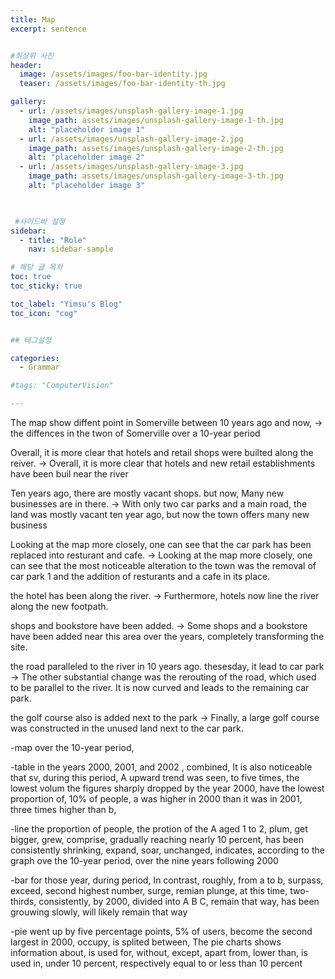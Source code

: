 ```yaml
---
title: Map
excerpt: sentence


#최상위 사진
header:
  image: /assets/images/foo-bar-identity.jpg
  teaser: /assets/images/foo-bar-identity-th.jpg

gallery:
  - url: /assets/images/unsplash-gallery-image-1.jpg
    image_path: assets/images/unsplash-gallery-image-1-th.jpg
    alt: "placeholder image 1"
  - url: /assets/images/unsplash-gallery-image-2.jpg
    image_path: assets/images/unsplash-gallery-image-2-th.jpg
    alt: "placeholder image 2"
  - url: /assets/images/unsplash-gallery-image-3.jpg
    image_path: assets/images/unsplash-gallery-image-3-th.jpg
    alt: "placeholder image 3"
    


 #사이드바 설정 
sidebar:
  - title: "Role"
    nav: sidebar-sample

# 해당 글 목차
toc: true
toc_sticky: true

toc_label: "Yimsu's Blog"
toc_icon: "cog"


## 테그설정

categories:
  - Grammar

#tags: "ComputerVision"

---
```


The map show diffent point in Somerville between 10 years ago and now,
-> the diffences in the twon of Somerville over a 10-year period


Overall, it is more clear that hotels and retail shops were builted along the reiver.
-> Overall, it is more clear that hotels and new retail establishments have been buil near the river


Ten years ago, there are mostly vacant shops. but now, Many new businesses are in there.
-> With only two car parks and a main road, the land was mostly vacant ten year ago, but now the town offers many new business


Looking at the map more closely, one can see that the car park has been replaced into resturant and cafe. 
-> Looking at the map more closely, one can see that the most noticeable alteration to the town was the removal of car park 1 and the addition of resturants and a cafe in its place.


the hotel has been along the river.
-> Furthermore, hotels now line the river along the new footpath.


shops and bookstore have been added.
-> Some shops and a bookstore have been added near this area over the years, completely transforming the site.


the road paralleled to the river in 10 years ago. thesesday, it lead to car park
-> The other substantial change was the rerouting of the road, which used to be parallel to the river. It is now curved and leads to the remaining car park.


the golf course also is added next to the park
-> Finally, a large golf course was constructed in the unused land next to the car park.



-map
over the 10-year period,



-table
in the years 2000, 2001, and 2002  , combined, It is also noticeable that sv,
during this period, A upward trend was seen, to five times, the lowest volum the figures sharply dropped by the year 2000, have the lowest proportion of, 
10% of people, a was higher in 2000 than it was in 2001, three times higher than b,



-line
the proportion of people, the protion of the A aged 1 to 2, plum, get bigger,
grew, comprise, gradually reaching nearly 10 percent, has been consistently shrinking, expand, soar, unchanged, indicates, according to the graph ove the 10-year period, over the nine years following 2000

-bar
for those year, during period, In contrast, roughly, from a to b, 
surpass, exceed, second highest number, surge, remian plunge, at this time,
two-thirds, consistently, by 2000, divided into A B C, remain that way,
has been grouwing slowly, will likely remain that way

-pie 
went up by five percentage points, 5% of users, become the second largest in 2000,
occupy, is splited between, The pie charts shows information about, is used for, 
without, except, apart from, lower than, is used in, under 10 percent, respectively equal to or less than 10 percent
